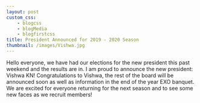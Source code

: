 ```yaml
--- 
layout: post
custom_css: 
    - blogcss
    - blogMedia
    - blogfirstcss
title: President Announced for 2019 - 2020 Season
thumbnail: /images/Vishwa.jpg
---
```


Hello everyone, we have had our elections for the new president this past weekend and the results are in. I am proud to announce the new president: Vishwa KN! Congratulations to Vishwa, the rest of the board will be announced soon as well as information in the end of the year EXO banquet. We are excited for everyone returning for the next season and to see some new faces as we recruit members!